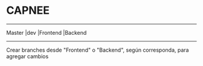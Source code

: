 # CAPNEE
____________________
Master
  |dev
    |Frontend
    |Backend
____________________
  
Crear branches desde "Frontend" o "Backend", según corresponda, para agregar cambios

